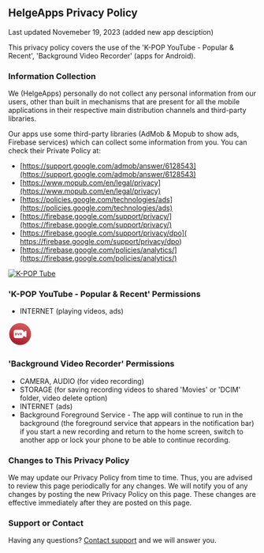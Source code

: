 ## HelgeApps Privacy Policy

Last updated Novemeber 19, 2023 (added new app desciption)

This privacy policy covers the use of the 'K-POP YouTube - Popular & Recent', 'Background Video Recorder' (apps for Android).

### Information Collection

We (HelgeApps) personally do not collect any personal information from our users, other than built in mechanisms that are present for all the mobile applications in their respective main distribution channels and third-party libraries.

Our apps use some third-party libraries (AdMob & Mopub to show ads, Firebase services) which can collect some information from you. You can check their Private Policy at:
- [https://support.google.com/admob/answer/6128543](https://support.google.com/admob/answer/6128543)
- [https://www.mopub.com/en/legal/privacy](https://www.mopub.com/en/legal/privacy)
- [https://policies.google.com/technologies/ads](https://policies.google.com/technologies/ads)
- [https://firebase.google.com/support/privacy/](https://firebase.google.com/support/privacy/)
- [https://firebase.google.com/support/privacy/dpo]( https://firebase.google.com/support/privacy/dpo)
- [https://firebase.google.com/policies/analytics/](https://firebase.google.com/policies/analytics/)

<a href="https://play.google.com/store/apps/details?id=com.helge.kpopyoutube"><img src="kpop_tube.png" alt="K-POP Tube" class="inline"/></a>
### 'K-POP YouTube - Popular & Recent' Permissions
- INTERNET (playing videos, ads)

<a href="https://play.google.com/store/apps/details?id=com.helge.backgroundvideorecorder"><img src="background_video_recorder.png" alt="Background Video Recorder" class="inline"/></a>
### 'Background Video Recorder' Permissions
- CAMERA, AUDIO (for video recording)
- STORAGE (for saving recording videos to shared 'Movies' or 'DCIM' folder, video delete option)
- INTERNET (ads)
- Background Foreground Service - The app will continue to run in the background (the foreground service that appears in the notification bar) if you start a new recording and return to the home screen, switch to another app or lock your phone to be able to continue recording.

###  Changes to This Privacy Policy

We may update our Privacy Policy from time to time. Thus, you are advised to review this page periodically for any changes. We will notify you of any changes by posting the new Privacy Policy on this page. These changes are effective immediately after they are posted on this page.

### Support or Contact

Having any questions? [Сontact support](mailto://8helge8@gmail.com) and we will answer you.
